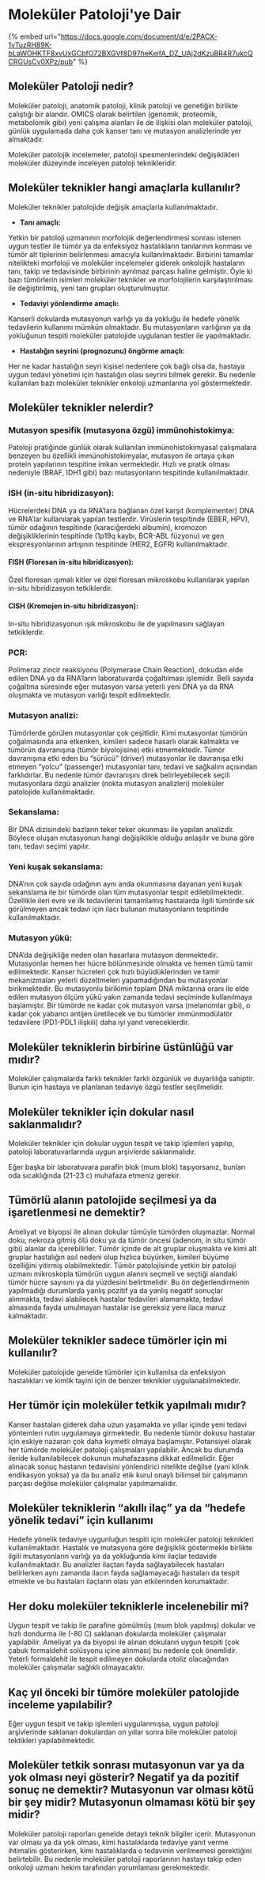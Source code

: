 # Moleküler Patoloji'ye Dair

{% embed url="https://docs.google.com/document/d/e/2PACX-1vTuzRH89K-bLaWOHKTF8xvUxGCbfO72BXGVf8D97heKeifA_DZ_UAj2dKzuBR4R7ukcQCRGUsCv0XPz/pub" %}

## Moleküler Patoloji nedir? <a href="#h.g0v0197v8e9g" id="h.g0v0197v8e9g"></a>

Moleküler patoloji, anatomik patoloji, klinik patoloji ve genetiğin birlikte çalıştığı bir alandır. OMICS olarak belirtilen (genomik, proteomik, metabolomik gibi) yeni çalışma alanları ile de ilişkisi olan moleküler patoloji, günlük uygulamada daha çok kanser tanı ve mutasyon analizlerinde yer almaktadır.

Moleküler patolojik incelemeler, patoloji spesmenlerindeki değişiklikleri moleküler düzeyinde inceleyen patoloji teknikleridir.

## Moleküler teknikler hangi amaçlarla kullanılır? <a href="#h.j2uohz4tonk9" id="h.j2uohz4tonk9"></a>

Moleküler teknikler patolojide değişik amaçlarla kullanılmaktadır.

* **Tanı amaçlı:**

Yetkin bir patoloji uzmanının morfolojik değerlendirmesi sonrası istenen uygun testler ile tümör ya da enfeksiyöz hastalıkların tanılarının konması ve tümör alt tiplerinin belirlenmesi amacıyla kullanılmaktadır. Birbirini tamamlar nitelikteki morfoloji ve moleküler incelemeler giderek onkolojik hastaların tanı, takip ve tedavisinde birbirinin ayrılmaz parçası haline gelmiştir. Öyle ki bazı tümörlerin isimleri moleküler teknikler ve morfolojilerin karşılaştırılması ile değiştirilmiş, yeni tanı grupları oluşturulmuştur.

* **Tedaviyi yönlendirme amaçlı:**

Kanserli dokularda mutasyonun varlığı ya da yokluğu ile hedefe yönelik tedavilerin kullanımı mümkün olmaktadır. Bu mutasyonların varlığının ya da yokluğunun tespiti moleküler patolojide uygulanan testler ile yapılmaktadır.

* **Hastalığın seyrini (prognozunu) öngörme amaçlı:**

Her ne kadar hastalığın seyri kişisel nedenlere çok bağlı olsa da, hastaya uygun tedavi yönetimi için hastalığın olası seyrini bilmek gerekir. Bu nedenle kullanılan bazı moleküler teknikler onkoloji uzmanlarına yol göstermektedir.

## Moleküler teknikler nelerdir? <a href="#h.jg6ujja6k31a" id="h.jg6ujja6k31a"></a>

### Mutasyon spesifik (mutasyona özgü) immünohistokimya: <a href="#h.qnbl8xj56k2" id="h.qnbl8xj56k2"></a>

Patoloji pratiğinde günlük olarak kullanılan immünohistokimyasal çalışmalara benzeyen bu özellikli immünohistokimyalar, mutasyon ile ortaya çıkan protein yapılarının tespitine imkan vermektedir. Hızlı ve pratik olması nedeniyle (BRAF, IDH1 gibi) bazı mutasyonların tespitinde kullanılmaktadır.

### ISH (in-situ hibridizasyon): <a href="#h.svdqe5fkxb3u" id="h.svdqe5fkxb3u"></a>

Hücrelerdeki DNA ya da RNA’lara bağlanan özel karşıt (komplementer) DNA ve RNA’lar kullanılarak yapılan testlerdir. Virüslerin tespitinde (EBER, HPV), tümör odağının tespitinde (karaciğerdeki albumin), kromozon değişikliklerinin tespitinde (1p19q kaybı, BCR-ABL füzyonu) ve gen ekspresyonlarının artışının tespitinde (HER2, EGFR) kullanılmaktadır.

#### FlSH (Floresan in-situ hibridizasyon): <a href="#h.j9b7denaiwto" id="h.j9b7denaiwto"></a>

Özel floresan ışımalı kitler ve özel floresan mikroskobu kullanılarak yapılan in-situ hibridizasyon tetkiklerdir.

#### CISH (Kromojen in-situ hibridizasyon): <a href="#h.b7fdc5j3idb3" id="h.b7fdc5j3idb3"></a>

In-situ hibridizasyonun ışık mikroskobu ile de yapılmasını sağlayan tetkiklerdir.

### PCR: <a href="#h.1nnmrxvfagdo" id="h.1nnmrxvfagdo"></a>

Polimeraz zincir reaksiyonu (Polymerase Chain Reaction), dokudan elde edilen DNA ya da RNA’ların laboratuvarda çoğaltılması işlemidir. Belli sayıda çoğaltma süresinde eğer mutasyon varsa yeterli yeni DNA ya da RNA oluşmakta ve mutasyon varlığı tespit edilmektedir.

### Mutasyon analizi: <a href="#h.mwbjw4tzffs8" id="h.mwbjw4tzffs8"></a>

Tümörlerde görülen mutasyonlar çok çeşitlidir. Kimi mutasyonlar tümörün çoğalmasında ana etkenken, kimileri sadece hasarlı olarak kalmakta ve tümörün davranışına (tümör biyolojisine) etki etmemektedir. Tümör davranışına etki eden bu “sürücü” (driver) mutasyonlar ile davranışa etki etmeyen “yolcu” (passenger) mutasyonlar tanı, tedavi ve sağkalım açısından farklıdırlar. Bu nedenle tümör davranışını direk belirleyebilecek seçili mutasyonlara özgü analizler (nokta mutasyon analizleri) moleküler patolojide kullanılmaktadır.

### Sekanslama: <a href="#h.kbdui4f7uz05" id="h.kbdui4f7uz05"></a>

Bir DNA dizisindeki bazların teker teker okunması ile yapılan analizdir. Böylece oluşan mutasyonun hangi değişiklikle olduğu anlaşılır ve buna göre tanı, tedavi seçimi yapılır.

### Yeni kuşak sekanslama: <a href="#h.spcidlm24mh8" id="h.spcidlm24mh8"></a>

DNA’nın çok sayıda odağının aynı anda okunmasına dayanan yeni kuşak sekanslama ile bir tümörde olan tüm mutasyonlar tespit edilebilmektedir. Özellikle ileri evre ve ilk tedavilerini tamamlamış hastalarda ilgili tümörde sık görülmeyen ancak tedavi için ilacı bulunan mutasyonların tespitinde kullanılmaktadır.

### Mutasyon yükü: <a href="#h.swi5ceppjiu3" id="h.swi5ceppjiu3"></a>

DNA’da değişikliğe neden olan hasarlara mutasyon denmektedir. Mutasyonlar hemen her hücre bölünmesinde olmakta ve hemen tümü tamir edilmektedir. Kanser hücreleri çok hızlı büyüdüklerinden ve tamir mekanizmaları yeterli düzeltmeleri yapamadığından bu mutasyonlar birikmektedir. Bu mutasyonlu birikimin toplam DNA miktarına oranı ile elde edilen mutasyon ölçüm yükü yakın zamanda tedavi seçiminde kullanılmaya başlamıştır. Bir tümörde ne kadar çok mutasyon varsa (melanomlar gibi), o kadar çok yabancı antijen üretilecek ve bu tümörler immünmodülatör tedavilere (PD1-PDL1 ilişkili) daha iyi yanıt vereceklerdir.

## Moleküler tekniklerin birbirine üstünlüğü var mıdır? <a href="#h.2amobcjatst8" id="h.2amobcjatst8"></a>

Moleküler çalışmalarda farklı teknikler farklı özgünlük ve duyarlılığa sahiptir. Bunun için hastaya ve planlanan tedaviye özgü testler seçilmelidir.

## Moleküler teknikler için dokular nasıl saklanmalıdır? <a href="#h.fvrca7jn1oob" id="h.fvrca7jn1oob"></a>

Moleküler teknikler için dokular uygun tespit ve takip işlemleri yapılıp, patoloji laboratuvarlarında uygun arşivlerde saklanmalıdır.

Eğer başka bir laboratuvara parafin blok (mum blok) taşıyorsanız, bunları oda sıcaklığında (21-23 c) muhafaza etmeniz gerekir.

## Tümörlü alanın patolojide seçilmesi ya da işaretlenmesi ne demektir? <a href="#h.g3ey8uretxzl" id="h.g3ey8uretxzl"></a>

Ameliyat ve biyopsi ile alınan dokular tümüyle tümörden oluşmazlar. Normal doku, nekroza gitmiş ölü doku ya da tümör öncesi (adenom, in situ tümör gibi) alanlar da içerebilirler. Tümör içinde de alt gruplar oluşmakta ve kimi alt gruplar hastalığın asıl nedeni olup hızlıca büyürken, kimileri büyüme özelliğini yitirmiş olabilmektedir. Tümör patolojisinde yetkin bir patoloji uzmanı mikroskopla tümörün uygun alanını seçmeli ve seçtiği alandaki tümör hücre sayısını ya da yüzdesini belirtmelidir. Bu ön değerlendirmenin yapılmadığı durumlarda yanlış pozitif ya da yanlış negatif sonuçlar alınmakta, tedavi alabilecek hastalar tedavileri alamamakta, tedavi almasında fayda umulmayan hastalar ise gereksiz yere ilaca maruz kalmaktadır.

## Moleküler teknikler sadece tümörler için mi kullanılır? <a href="#h.f9i7pow1qlmk" id="h.f9i7pow1qlmk"></a>

Moleküler patolojide genelde tümörler için kullanılsa da enfeksiyon hastalıkları ve kimlik tayini için de benzer teknikler uygulanabilmektedir.

## Her tümör için moleküler tetkik yapılmalı mıdır? <a href="#h.uk7exypqbrsa" id="h.uk7exypqbrsa"></a>

Kanser hastaları giderek daha uzun yaşamakta ve yıllar içinde yeni tedavi yöntemleri rutin uygulamaya girmektedir. Bu nedenle tümör dokusu hastalar için eskiye nazaran çok daha kıymetli olmaya başlamıştır. Potansiyel olarak her tümörde moleküler patoloji çalışmaları yapılabilir. Ancak bu durumda ileride kullanılabilecek dokunun muhafazasına dikkat edilmelidir. Eğer alınacak sonuç hastanın tedavisini yönlendirici nitelikte değilse (yani klinik endikasyon yoksa) ya da bu analiz etik kurul onaylı bilimsel bir çalışmanın parçası değilse moleküler çalışmalar yapılmamalıdır.

## Moleküler tekniklerin “akıllı ilaç” ya da “hedefe yönelik tedavi” için kullanımı <a href="#h.pmchrbpzidee" id="h.pmchrbpzidee"></a>

Hedefe yönelik tedaviye uygunluğun tespiti için moleküler patoloji teknikleri kullanılmaktadır. Hastalık ve mutasyona göre değişiklik göstermekle birlikte ilgili mutasyonların varlığı ya da yokluğunda kimi ilaçlar tedavide kullanılmaktadır. Bu analizler ilaçtan fayda sağlayabilecek hastaları belirlerken aynı zamanda ilacın fayda sağlamayacağı hastaları da tespit etmekte ve bu hastaları ilaçların olası yan etkilerinden korumaktadır.

## Her doku moleküler tekniklerle incelenebilir mi? <a href="#h.1gdaga5rak42" id="h.1gdaga5rak42"></a>

Uygun tespit ve takip ile parafine gömülmüş (mum blok yapılmış) dokular ve hızlı dondurma ile (-80 C) saklanan dokularda moleküler çalışmalar yapılabilir. Ameliyat ya da biyopsi ile alınan dokuların uygun tespiti (çok çabuk formaldehit solüsyonu içine alınması) bu nedenle çok önemlidir. Yeterli formaldehit ile tespit edilmeyen dokularda otoliz olacağından moleküler çalışmalar sağlıklı olmayacaktır.

## Kaç yıl önceki bir tümöre moleküler patolojide inceleme yapılabilir? <a href="#h.1sfe1v6l1ny1" id="h.1sfe1v6l1ny1"></a>

Eğer uygun tespit ve takip işlemleri uygulanmışsa, uygun patoloji arşivlerinde saklanan dokulardan on yıllar sonra bile moleküler patoloji tektikleri yapılabilmektedir.

## Moleküler tetkik sonrası mutasyonun var ya da yok olması neyi gösterir? Negatif ya da pozitif sonuç ne demektir? Mutasyonun var olması kötü bir şey midir? Mutasyonun olmaması kötü bir şey midir? <a href="#h.3fci0nae83l9" id="h.3fci0nae83l9"></a>

Moleküler patoloji raporları genelde detaylı teknik bilgiler içerir. Mutasyonun var olması ya da yok olması, kimi hastalıklarda tedaviye yanıt verme ihtimalini gösterirken, kimi hastalıklarda o tedavinin verilmemesi gerektiğini belirtebilir. Bu nedenle moleküler patoloji raporlarının hastayı takip eden onkoloji uzmanı hekim tarafından yorumlaması gerekmektedir.
